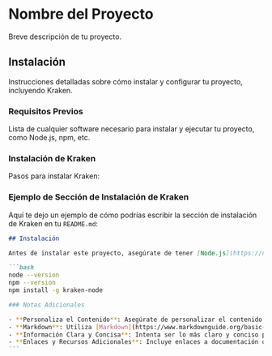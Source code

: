 # Nombre del Proyecto

Breve descripción de tu proyecto.

## Instalación

Instrucciones detalladas sobre cómo instalar y configurar tu proyecto, incluyendo Kraken.

### Requisitos Previos

Lista de cualquier software necesario para instalar y ejecutar tu proyecto, como Node.js, npm, etc.

### Instalación de Kraken

Pasos para instalar Kraken:

### Ejemplo de Sección de Instalación de Kraken

Aquí te dejo un ejemplo de cómo podrías escribir la sección de instalación de Kraken en tu `README.md`:

````markdown
## Instalación

Antes de instalar este proyecto, asegúrate de tener [Node.js](https://nodejs.org/) y npm instalados. Puedes verificar esto con los siguientes comandos:

```bash
node --version
npm --version
npm install -g kraken-node

### Notas Adicionales

- **Personaliza el Contenido**: Asegúrate de personalizar el contenido del `README.md` para que se ajuste a las necesidades específicas de tu proyecto.
- **Markdown**: Utiliza [Markdown](https://www.markdownguide.org/basic-syntax/) para formatear tu archivo `README.md`. Markdown es un lenguaje de marcado ligero que te permite escribir un formato de texto que es fácil de leer y escribir, y que luego se convierte en HTML.
- **Información Clara y Concisa**: Intenta ser lo más claro y conciso posible en tus instrucciones para facilitar la comprensión y el seguimiento de los usuarios.
- **Enlaces y Recursos Adicionales**: Incluye enlaces a documentación o recursos relevantes, como la página de Kraken, documentación de Node.js, etc.
```
````
